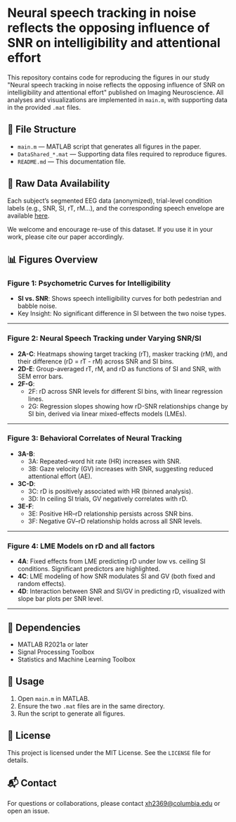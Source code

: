 # Neural speech tracking in noise reflects the opposing influence of SNR on intelligibility and attentional effort

This repository contains code for reproducing the figures in our study "Neural speech tracking in noise reflects the opposing influence of SNR on intelligibility and attentional effort" published on Imaging Neuroscience. All analyses and visualizations are implemented in `main.m`, with supporting data in the provided `.mat` files.

## 📂 File Structure

- `main.m` — MATLAB script that generates all figures in the paper.
- `DataShared_*.mat` — Supporting data files required to reproduce figures.
- `README.md` — This documentation file.

## 📁 Raw Data Availability
Each subject’s segmented EEG data (anonymized), trial-level condition labels (e.g., SNR, SI, rT, rM…), and the corresponding speech envelope are available [here](https://drive.google.com/drive/folders/11HDm6lznZfOf0DFdz8fj2uAIIqYmgjl-?usp=sharing).

We welcome and encourage re-use of this dataset. If you use it in your work, please cite our paper accordingly.

## 📊 Figures Overview

### Figure 1: Psychometric Curves for Intelligibility
- **SI vs. SNR**: Shows speech intelligibility curves for both pedestrian and babble noise.
- Key Insight: No significant difference in SI between the two noise types.

---

### Figure 2: Neural Speech Tracking under Varying SNR/SI
- **2A-C**: Heatmaps showing target tracking (rT), masker tracking (rM), and their difference (rD = rT - rM) across SNR and SI bins.
- **2D-E**: Group-averaged rT, rM, and rD as functions of SI and SNR, with SEM error bars.
- **2F-G**:  
  - 2F: rD across SNR levels for different SI bins, with linear regression lines.  
  - 2G: Regression slopes showing how rD-SNR relationships change by SI bin, derived via linear mixed-effects models (LMEs).

---

### Figure 3: Behavioral Correlates of Neural Tracking
- **3A-B**:  
  - 3A: Repeated-word hit rate (HR) increases with SNR.  
  - 3B: Gaze velocity (GV) increases with SNR, suggesting reduced attentional effort (AE).
- **3C-D**:  
  - 3C: rD is positively associated with HR (binned analysis).  
  - 3D: In ceiling SI trials, GV negatively correlates with rD.
- **3E-F**:  
  - 3E: Positive HR–rD relationship persists across SNR bins.  
  - 3F: Negative GV–rD relationship holds across all SNR levels.

---

### Figure 4: LME Models on rD and all factors
- **4A**: Fixed effects from LME predicting rD under low vs. ceiling SI conditions. Significant predictors are highlighted.
- **4C**: LME modeling of how SNR modulates SI and GV (both fixed and random effects).
- **4D**: Interaction between SNR and SI/GV in predicting rD, visualized with slope bar plots per SNR level.

---

## 📎 Dependencies

- MATLAB R2021a or later
- Signal Processing Toolbox
- Statistics and Machine Learning Toolbox

## 📌 Usage

1. Open `main.m` in MATLAB.
2. Ensure the two `.mat` files are in the same directory.
3. Run the script to generate all figures.

## 📄 License

This project is licensed under the MIT License. See the `LICENSE` file for details.

## 📬 Contact

For questions or collaborations, please contact xh2369@columbia.edu or open an issue.

